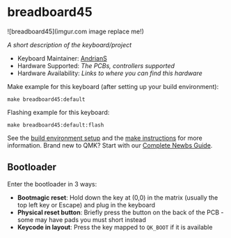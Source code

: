 # breadboard45

![breadboard45](imgur.com image replace me!)

*A short description of the keyboard/project*

* Keyboard Maintainer: [AndrianS](https://github.com/PoringH)
* Hardware Supported: *The PCBs, controllers supported*
* Hardware Availability: *Links to where you can find this hardware*

Make example for this keyboard (after setting up your build environment):

    make breadboard45:default

Flashing example for this keyboard:

    make breadboard45:default:flash

See the [build environment setup](https://docs.qmk.fm/#/getting_started_build_tools) and the [make instructions](https://docs.qmk.fm/#/getting_started_make_guide) for more information. Brand new to QMK? Start with our [Complete Newbs Guide](https://docs.qmk.fm/#/newbs).

## Bootloader

Enter the bootloader in 3 ways:

* **Bootmagic reset**: Hold down the key at (0,0) in the matrix (usually the top left key or Escape) and plug in the keyboard
* **Physical reset button**: Briefly press the button on the back of the PCB - some may have pads you must short instead
* **Keycode in layout**: Press the key mapped to `QK_BOOT` if it is available
